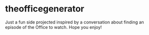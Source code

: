 # theofficegenerator

Just a fun side projected inspired by a conversation about finding an episode of the Office to watch. Hope you enjoy!
